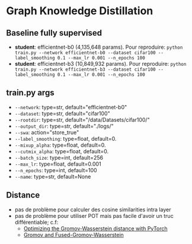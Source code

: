 # Graph Knowledge Distillation


## Baseline fully supervised

- **student**: efficientnet-b0 (4,135,648 params). Pour reproduire:
`python train.py --network efficientnet-b0 --dataset cifar100 --label_smoothing 0.1 --max_lr 0.001 --n_epochs 100`
- **student**: efficientnet-b3 (10,849,932 params). Pour reproduire:
`python train.py --network efficientnet-b3 --dataset cifar100 --label_smoothing 0.1 --max_lr 0.001 --n_epochs 100`


## train.py args

- `--network`: type=str, default="efficientnet-b0"
- `--dataset`: type=str, default="cifar100"
- `--rootdir`: type=str, default="/data/Datasets/cifar100/"
- `--output_dir`: type=str, default="./logs/"
- `--swa`: action="store_true"
- `--label_smoothing`: type=float, default=0.
- `--mixup_alpha`: type=float, default=0.
- `--cutmix_alpha`: type=float, default=0.
- `--batch_size`: type=int, default=256
- `--max_lr`: type=float, default=0.001
- `--n_epochs`: type=int, default=100
- `--name`: type=str, default=None


## Distance

- pas de problème pour calculer des cosine similarities intra layer
- pas de problème pour utiliser POT mais pas facile d'avoir un truc différentiable; c.f:
    - [Optimizing the Gromov-Wasserstein distance with PyTorch](https://pythonot.github.io/master/auto_examples/backends/plot_optim_gromov_pytorch.html)
    - [Gromov and Fused-Gromov-Wasserstein](https://pythonot.github.io/master/auto_examples/index.html#gromov-and-fused-gromov-wasserstein)